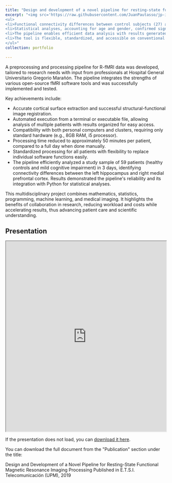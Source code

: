 ```yaml
---
title: "Design and development of a novel pipeline for resting-state functional magnetic resonance imaging processing"
excerpt: "<img src='https://raw.githubusercontent.com/JuanPautasso/jp-info/master/images/image_24.jpg' /> The developed pipeline automates preprocessing and processing of R-fMRI data to analyze functional connectivity, particularly in the Default Mode Network (DMN). Key outcomes include:
<ul>
<li>Functional connectivity differences between control subjects (27) and patients with mild cognitive impairment (32) were identified, specifically reduced connectivity between the left hippocampus and right medial prefrontal cortex.</li>
<li>Statistical analyses, accounting for age and gender, confirmed significant differences (p < 0.05 after Bonferroni correction).</li>
<li>The pipeline enables efficient data analysis with results generated in approximately 50 minutes per subject, a significant improvement over manual methods.</li>
<li>The tool is flexible, standardized, and accessible on conventional hardware, promoting widespread usability and reducing workload and costs for researchers and clinicians.</li>
</ul>"
collection: portfolio
  
---
```



A preprocessing and processing pipeline for R-fMRI data was developed, tailored to research needs with input from professionals at Hospital General Universitario Gregorio Marañón. The pipeline integrates the strengths of various open-source fMRI software tools and was successfully implemented and tested.

Key achievements include:

- Accurate cortical surface extraction and successful structural-functional image registration.
- Automated execution from a terminal or executable file, allowing analysis of multiple patients with results organized for easy access.
- Compatibility with both personal computers and clusters, requiring only standard hardware (e.g., 8GB RAM, i5 processor).
- Processing time reduced to approximately 50 minutes per patient, compared to a full day when done manually.
- Standardized processing for all patients with flexibility to replace individual software functions easily.
- The pipeline efficiently analyzed a study sample of 59 patients (healthy controls and mild cognitive impairment) in 3 days, identifying connectivity differences between the left hippocampus and right medial prefrontal cortex. Results demonstrated the pipeline's reliability and its integration with Python for statistical analyses.

This multidisciplinary project combines mathematics, statistics, programming, machine learning, and medical imaging. It highlights the benefits of collaboration in research, reducing workload and costs while accelerating results, thus advancing patient care and scientific understanding.

<section id="presentation">
  <h2>Presentation</h2>
  <iframe src="https://docs.google.com/gview?url=https://raw.githubusercontent.com/JuanPautasso/jp-info/master/images/Presentation_TFM.pdf&embedded=true" width="100%" height="600px"></iframe>
  <p>If the presentation does not load, you can <a href="https://raw.githubusercontent.com/JuanPautasso/jp-info/master/images/Presentation_TFM.pdf" target="_blank">download it here</a>.</p>
</section>

You can download the full document from the "Publication" section under the title:

Design and Development of a Novel Pipeline for Resting-State Functional Magnetic Resonance Imaging Processing
Published in E.T.S.I. Telecomunicación (UPM), 2019
